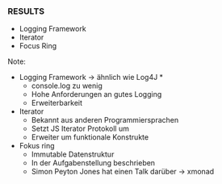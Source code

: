 ### RESULTS
* Logging Framework                <!-- .elements class="fragment" data-fragment-index="1" -->
* Iterator                         <!-- .elements class="fragment" data-fragment-index="2" -->
* Focus Ring                       <!-- .elements class="fragment" data-fragment-index="3" -->

Note:
* Logging Framework -> ähnlich wie Log4J
  *  
  * console.log zu wenig
  * Hohe Anforderungen an gutes Logging
  * Erweiterbarkeit
* Iterator
  * Bekannt aus anderen Programmiersprachen
  * Setzt JS Iterator Protokoll um
  * Erweiter um funktionale Konstrukte
* Fokus ring
  * Immutable Datenstruktur
  * In der Aufgabenstellung beschrieben
  * Simon Peyton Jones hat einen Talk darüber -> xmonad
